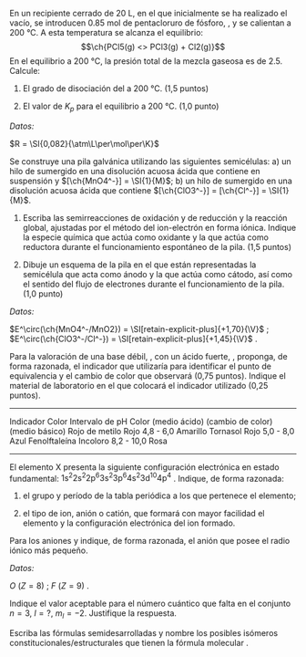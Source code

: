 En un recipiente cerrado de 20 L, en el que inicialmente se ha realizado
el vacío, se introducen 0.85 mol de pentacloruro de fósforo, , y se
calientan a 200 °C. A esta temperatura se alcanza el equilibrio:
$$\ch{PCl5(g) <> PCl3(g) + Cl2(g)}$$ En el equilibrio a 200 °C, la
presión total de la mezcla gaseosa es de 2.5. Calcule:

1.  El grado de disociación del a 200 °C. (1,5 puntos)

2.  El valor de $K_p$ para el equilibrio a 200 °C. (1,0 punto)

*Datos:*

$R = \SI{0,082}{\atm\L\per\mol\per\K}$

Se construye una pila galvánica utilizando las siguientes semicélulas:
a) un hilo de sumergido en una disolución acuosa ácida que contiene en
suspensión y $[\ch{MnO4^-}] = \SI{1}{M}$; b) un hilo de sumergido en una
disolución acuosa ácida que contiene
$[\ch{ClO3^-}] = [\ch{Cl^-}] = \SI{1}{M}$.

1.  Escriba las semirreacciones de oxidación y de reducción y la
    reacción global, ajustadas por el método del ion-electrón en forma
    iónica. Indique la especie química que actúa como oxidante y la que
    actúa como reductora durante el funcionamiento espontáneo de la
    pila. (1,5 puntos)

2.  Dibuje un esquema de la pila en el que están representadas la
    semicélula que acta como ánodo y la que actúa como cátodo, así como
    el sentido del flujo de electrones durante el funcionamiento de la
    pila. (1,0 punto)

*Datos:*

$E^\circ(\ch{MnO4^-/MnO2}) = \SI[retain-explicit-plus]{+1,70}{\V}$ ;
$E^\circ(\ch{ClO3^-/Cl^-}) = \SI[retain-explicit-plus]{+1,45}{\V}$ .

Para la valoración de una base débil, , con un ácido fuerte, , proponga,
de forma razonada, el indicador que utilizaría para identificar el punto
de equivalencia y el cambio de color que observará (0,75 puntos).
Indique el material de laboratorio en el que colocará el indicador
utilizado (0,25 puntos).

  ---------------- --------------- ------------------- ----------------
  Indicador             Color        Intervalo de pH        Color
                    (medio ácido)   (cambio de color)   (medio básico)
  Rojo de metilo        Rojo            4,8 - 6,0          Amarillo
  Tornasol              Rojo            5,0 - 8,0            Azul
  Fenolftaleína       Incoloro         8,2 - 10,0            Rosa
  ---------------- --------------- ------------------- ----------------

El elemento X presenta la siguiente configuración electrónica en estado
fundamental:
$1\text{s}^{2}2\text{s}^{2}2\text{p}^{6}3\text{s}^{2}3\text{p}^{6}4\text{s}^{2}3\text{d}^{10}4\text{p}^{4}$
. Indique, de forma razonada:

1.  el grupo y período de la tabla periódica a los que pertenece el
    elemento;

2.  el tipo de ion, anión o catión, que formará con mayor facilidad el
    elemento y la configuración electrónica del ion formado.

Para los aniones y indique, de forma razonada, el anión que posee el
radio iónico más pequeño.

*Datos:*

${O}~(Z = \num{8})$ ; ${F}~(Z = \num{9})$ .

Indique el valor aceptable para el número cuántico que falta en el
conjunto $n = 3$, $l = ?$, $m_l = -2$. Justifique la respuesta.

Escriba las fórmulas semidesarrolladas y nombre los posibles isómeros
constitucionales/estructurales que tienen la fórmula molecular .
